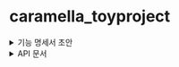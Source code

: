 # caramella_toyproject

<details>
<summary>기능 명세서 초안</summary>

### 로그인 페이지

### 메인 페이지

1. 개발팀 요청

- navigation bar
  - 통합 지원 바로가기
    - 네이버 웍스 기능 요청
    - 신규 팀원 계정 생성
  - 자원 관리 바로가기
    - 서버 자원 할당 요청
    - DB 자원 할당 요청
    - SW 사용 / 도입 요청
    - 기타 자원 할당 요청
  - 권한 관리 바로가기
    - 서버 접근 권한 신규/ 변경 요청
  - 질문 바로가기
    - 요청 또는 인스던트 제출
    - 질문하기

2. 필독 문서

- Grid

3. 연차

- 연차 관련 페이지 바로가기

4. 개선사항 작성

- Input 창으로 바로 입력하기

### 필독 문서 페이지

### 통합 지원 페이지

1.  네이버 웍스 기능 요청

- 제목 (text)
- 제안 기능 (text)
- 관련 파일 첨부 (file)

2. 신규 팀원 계정 생성

- 신규 팀원 정보
  - Name (text)
  - Supervisor (text)
  - Job title (text)
  - Start date (date-string)
  - Employee type (select-string)
  - Location (text)
- 사무실 여부 (radio-boolean)
- 명함
  - First Name(text)
  - Last Name(text)
  - Job title(text)
  - Email(email)
  - Phone(string)
- 서비스 도움 (radio-string)

### 자원 관리 페이지

1. 서버 자원

- 긴급도 (radio-string)
- 자원 종류 (radio-string)
- 시스템 요구 사항 (select-string)
- 사용 예정일 (date-string)
- 사용 종료일 (date-string)
- 시스템 접속 IP (text)
- 방화벽 요청 사항 (text : default : TCP/80(HTTP),TCP/443(HTTPS),TCP/22(SSH) )
- 배포방식 (radio-string)
- 요약 (text)
- 기타 요구 사항(text)
- 서버 접속 PUB KEY (text)
- 프로젝트 저장소 url (text)
- 배포 도움 필요 여부 (radio-boolean)

2. DB 자원

- 긴급도 (radio-string)
- 자원 종류 (radio-string)
- 시스템 요구 사항 (text)
- 사용 예정일 (date-string)
- 사용 종료일 (date-string)
- 시스템 접속 IP (text)
- 요약 (text)
- 기타 요구 사항(text)
- 프로젝트 저장소 url (text)
- 설정 관련 도움 필요 여부 (radio-boolean)

3. SW 사용 요청

- 요청자 (text)
- 소프트웨어 금액 (text)
- 보유 소프트웨어 목록 (select-string)
- 신규 소프트웨어 요청 (text)
- SW/서비스 제공사 (text)
- version number (number)
- 소프트웨어 정보에 대한 url 링크 (text)
- 필요한 라이선스 개수 (number)
- 필요한 시기 (date-string)
- 해당 소프트웨어 사용 용도 (text)
- 신규 소프트웨어 요청 시, 해당 소프트웨어 도입의 정당성(text)
- 기간제 요금제인지 (radio-boolean)

4. 기타 자원 요청

- 긴급도 (radio-string)
- 설명 (text)

### 권한 관리 페이지

1. 서버 접근 권한 신규/변경 요청

- 신청자 정보
  - 이름 (text)
  - 서버 접근 IP (text)
  - Phone (string)
  - Email (email)
- 접근 권한 요청 리스트
  - 대상 서버 (select-string)
  - 요청 사항 (radio-string)
  - 필요 접근 권한 (text)
- 서약 (check-boolean)

### 질문 페이지

1. 요청 또는 인시던트 제출

- 요약 (text)
- 요청 세부 사항 (text)
- 관련 파일 첨부 (file)

2. 질문

- 질문 (text)
- 관련 파일 첨부 (file)

### 개인정보 관리 페이지

### 연차 페이지

</details>

<details>
<summary>API 문서</summary>

```
name, title max length : 50자
message, summary max length : 300자

```

### Login

- method `POST`
- URL `/login`

#### Request Header

```
POST /login HTTP/1.1
Content-Type: application/json
Host: localhost:3000
```

#### Request Body

```
{
   "email" : "Julia@gamil.com",
   "password" : password
}
```

#### Resonse Header

```
HTTP/1.1 200 OK
Authorization: Bearer {JWT Token}
Content-Type: application/json
```

#### Response Body

```
{
  "success" : true,
  "response" : "" ,
  "error" : null
}

{
  "success" : false,
  "response" : "" ,
  "error" : "일치하지 않는 ID와 PW입니다."
}

```

### Refresh

- method `GET`
- URL `/refresh`

#### Request Header

```
null
```

#### Request Body

```
null
```

#### Resonse Header

```
HTTP/1.1 200 OK
Authorization: Bearer {JWT Token} // access token 재발급
Content-Type: application/json
```

#### Response Body

```
{
  "success" : true,
  "response" : "" ,
  "error" : null
}

```

### 개선사항

- method `POST`
- URL `/improve`

#### Request Header

```
POST /improve HTTP/1.1
Content-Type: application/json
Host: localhost:3000
```

#### Request Body

```
{
   "message" : "string"
}
```

#### Resonse Header

```
HTTP/1.1 200 OK
Authorization: Bearer {JWT Token}
Content-Type: application/json
```

#### Response Body

```
{
  "success" : true,
  "response" : "" ,
  "error" : null
}

```

### 통합지원 / 네이버 웍스

- method `POST`
- URL `/combine/works`

#### Request Header

```
POST /combine/works HTTP/1.1
Content-Type: multipart/form-data
Host: localhost:3000
```

#### Request Body

```
FormData

name = "file"
filename = "example.png"
Content-Type : png,jpeg ...etc

------------

name = "requestDTO"
filename = "blob"
Content-Type : application/json

{
   "title" : "string",
   "message" : "string",
}

```

#### Resonse Header

```
HTTP/1.1 200 OK
Authorization: Bearer {JWT Token}
Content-Type: application/json
```

#### Response Body

```
{
  "success" : true,
  "response" : "" ,
  "error" : null
}

```

### 통합지원 / 신규 팀원

- method `POST`
- URL `/combine/newmember`

#### Request Header

```
POST /combine/newmember HTTP/1.1
Content-Type:  application/json
Host: localhost:3000
```

#### Request Body

```
{
    "fullName" : "string",
    "supervisor" : "string",
    "job" : "string",
    "startDate" : "0000-00-00",
    "employee" : "string",
    "location" : "string",
    "office" : boolean,
    "firstName" : "string",
    "lastName" : "string",
    "email" : "email",
    "phone" : "string",
    "service" : ["item1","item2",...]
}
```

#### Resonse Header

```
HTTP/1.1 200 OK
Authorization: Bearer {JWT Token}
Content-Type: application/json
```

#### Response Body

```
{
  "success" : true,
  "response" : "" ,
  "error" : null
}

```

### 자원관리 / 서버

- method `POST`
- URL `/source/server`

#### Request Header

```
POST /source/server HTTP/1.1
Content-Type:  application/json
Host: localhost:3000
```

#### Request Body

```
{
    "emergency" : "string",
    "sourceType" : "string",
    "systemRequire" : ["item1", "item2",...],
    "startDate" : "0000-00-00",
    "endDate" : "0000-00-00",
    "IP" : "string",
    "firewallRequire" : "string",
    "deployType" : "string",
    "summary" : "string",
    "etcRequire" : "string",
    "PUBKEY" : "string",
    "repository" : "string",
    "deployHelp" : boolean
}
```

#### Resonse Header

```
HTTP/1.1 200 OK
Authorization: Bearer {JWT Token}
Content-Type: application/json
```

#### Response Body

```
{
  "success" : true,
  "response" : "" ,
  "error" : null
}

```

### 자원관리 / DB

- method `POST`
- URL `/source/db`

#### Request Header

```
POST /source/db HTTP/1.1
Content-Type:  application/json
Host: localhost:3000
```

#### Request Body

```
{
    "emergency" : "string",
    "sourceType" : "string",
    "systemRequire" : ["item1", "item2",...],
    "startDate" : "0000-00-00",
    "endDate" : "0000-00-00",
    "IP" : "string",
    "summary" : "string",
    "etcRequire" : "string",
    "repository" : "string",
    "systemHelp" : boolean
}
```

#### Resonse Header

```
HTTP/1.1 200 OK
Authorization: Bearer {JWT Token}
Content-Type: application/json
```

#### Response Body

```
{
  "success" : true,
  "response" : "" ,
  "error" : null
}

```

### 자원관리 / SW 사용

- method `POST`
- URL `/source/sw`

#### Request Header

```

POST /source/sw HTTP/1.1
Content-Type: application/json
Host: localhost:3000

```

#### Request Body

```
{
    "user" : "string",
    "charge" : "string",
    "stored" : "string",
    "newRequire" : "string",
    "provider" : "string",
    "link" : "string",
    "version" : number,
    "license" : number,
    "startDate" : "0000-00-00",
    "usage" : "string",
    "righteousness" : "string",
    "fixedterm" : boolean
}
```

#### Resonse Header

```
HTTP/1.1 200 OK
Authorization: Bearer {JWT Token}
Content-Type: application/json
```

#### Response Body

```
{
  "success" : true,
  "response" : "" ,
  "error" : null
}
```

### 자원관리 / 기타

- method `POST`
- URL `/source/etc`

#### Request Header

```

POST /source/etc HTTP/1.1
Content-Type: application/json
Host: localhost:3000

```

#### Request Body

```
{
    "emergency" : "string",
    "message" : "string",
}
```

#### Resonse Header

```
HTTP/1.1 200 OK
Authorization: Bearer {JWT Token}
Content-Type: application/json
```

#### Response Body

```
{
  "success" : true,
  "response" : "" ,
  "error" : null
}
```

### 권한관리 / 서버

- method `POST`
- URL `/auth/server`

#### Request Header

```
POST /auth/server HTTP/1.1
Content-Type: application/json
Host: localhost:3000

```

#### Request Body

```

{
    "user" : "string",
    "IP" : "string",
    "Phone" : "010-0000-0000",
    "email" : email,
    "list" : [{
         "server" : "string",
         "require" : "string",
          "message" : "string"},
        {
         "server" : "string",
         "require" : "string",
         "message" : "string" }...],
    "etcRequire" : "string"
}

```

#### Resonse Header

```
HTTP/1.1 200 OK
Authorization: Bearer {JWT Token}
Content-Type: application/json

```

#### Response Body

```

{
  "success" : true,
  "response" : "" ,
  "error" : null
}

```

### 질문 / 요청

- method `POST`
- URL `/inquiry/require`

#### Request Header

```
POST /inquiry/require HTTP/1.1
Content-Type: multipart/form-data
Host: localhost:3000
```

#### Request Body

```
FormData

name = "file"
filename = "example.png"
Content-Type : png,jpeg ...etc

------------

name = "requestDTO"
filename = "blob"
Content-Type : application/json

{
   "summary" : "string",
   "message" : "string"
}

```

#### Resonse Header

```
HTTP/1.1 200 OK
Authorization: Bearer {JWT Token}
Content-Type: application/json
```

#### Response Body

```
{
  "success" : true,
  "response" : "" ,
  "error" : null
}
```

### 질문 / 요청

- method `POST`
- URL `/inquiry/ask`

#### Request Header

```
POST /inquiry/ask HTTP/1.1
Content-Type: multipart/form-data
Host: localhost:3000
```

#### Request Body

```
FormData

name = "file"
filename = "example.png"
Content-Type : png,jpeg ...etc

------------

name = "requestDTO"
filename = "blob"
Content-Type : application/json

{
   "message" : "string"
}

```

#### Resonse Header

```
HTTP/1.1 200 OK
Authorization: Bearer {JWT Token}
Content-Type: application/json
```

#### Response Body

```
{
  "success" : true,
  "response" : "" ,
  "error" : null
}
```

</details>
